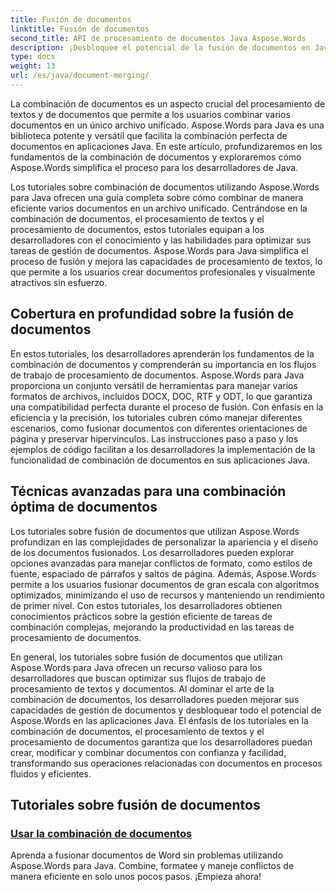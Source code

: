 ```yaml
---
title: Fusión de documentos
linktitle: Fusión de documentos
second_title: API de procesamiento de documentos Java Aspose.Words
description: ¡Desbloquee el potencial de la fusión de documentos en Java usando Aspose.Words! Aprenda a procesar textos y documentos de forma eficiente con tutoriales detallados.
type: docs
weight: 13
url: /es/java/document-merging/
---
```


La combinación de documentos es un aspecto crucial del procesamiento de textos y de documentos que permite a los usuarios combinar varios documentos en un único archivo unificado. Aspose.Words para Java es una biblioteca potente y versátil que facilita la combinación perfecta de documentos en aplicaciones Java. En este artículo, profundizaremos en los fundamentos de la combinación de documentos y exploraremos cómo Aspose.Words simplifica el proceso para los desarrolladores de Java.

Los tutoriales sobre combinación de documentos utilizando Aspose.Words para Java ofrecen una guía completa sobre cómo combinar de manera eficiente varios documentos en un archivo unificado. Centrándose en la combinación de documentos, el procesamiento de textos y el procesamiento de documentos, estos tutoriales equipan a los desarrolladores con el conocimiento y las habilidades para optimizar sus tareas de gestión de documentos. Aspose.Words para Java simplifica el proceso de fusión y mejora las capacidades de procesamiento de textos, lo que permite a los usuarios crear documentos profesionales y visualmente atractivos sin esfuerzo.

## Cobertura en profundidad sobre la fusión de documentos

En estos tutoriales, los desarrolladores aprenderán los fundamentos de la combinación de documentos y comprenderán su importancia en los flujos de trabajo de procesamiento de documentos. Aspose.Words para Java proporciona un conjunto versátil de herramientas para manejar varios formatos de archivos, incluidos DOCX, DOC, RTF y ODT, lo que garantiza una compatibilidad perfecta durante el proceso de fusión. Con énfasis en la eficiencia y la precisión, los tutoriales cubren cómo manejar diferentes escenarios, como fusionar documentos con diferentes orientaciones de página y preservar hipervínculos. Las instrucciones paso a paso y los ejemplos de código facilitan a los desarrolladores la implementación de la funcionalidad de combinación de documentos en sus aplicaciones Java.

## Técnicas avanzadas para una combinación óptima de documentos

Los tutoriales sobre fusión de documentos que utilizan Aspose.Words profundizan en las complejidades de personalizar la apariencia y el diseño de los documentos fusionados. Los desarrolladores pueden explorar opciones avanzadas para manejar conflictos de formato, como estilos de fuente, espaciado de párrafos y saltos de página. Además, Aspose.Words permite a los usuarios fusionar documentos de gran escala con algoritmos optimizados, minimizando el uso de recursos y manteniendo un rendimiento de primer nivel. Con estos tutoriales, los desarrolladores obtienen conocimientos prácticos sobre la gestión eficiente de tareas de combinación complejas, mejorando la productividad en las tareas de procesamiento de documentos.

En general, los tutoriales sobre fusión de documentos que utilizan Aspose.Words para Java ofrecen un recurso valioso para los desarrolladores que buscan optimizar sus flujos de trabajo de procesamiento de textos y documentos. Al dominar el arte de la combinación de documentos, los desarrolladores pueden mejorar sus capacidades de gestión de documentos y desbloquear todo el potencial de Aspose.Words en las aplicaciones Java. El énfasis de los tutoriales en la combinación de documentos, el procesamiento de textos y el procesamiento de documentos garantiza que los desarrolladores puedan crear, modificar y combinar documentos con confianza y facilidad, transformando sus operaciones relacionadas con documentos en procesos fluidos y eficientes.

## Tutoriales sobre fusión de documentos

### [Usar la combinación de documentos](./using-document-merging/)

Aprenda a fusionar documentos de Word sin problemas utilizando Aspose.Words para Java. Combine, formatee y maneje conflictos de manera eficiente en solo unos pocos pasos. ¡Empieza ahora!